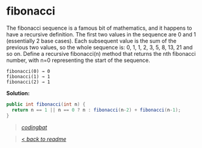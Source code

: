 # fibonacci

The fibonacci sequence is a famous bit of mathematics, and it happens to have a recursive definition. The first two values in the sequence are 0 and 1 (essentially 2 base cases). Each subsequent value is the sum of the previous two values, so the whole sequence is: 0, 1, 1, 2, 3, 5, 8, 13, 21 and so on. Define a recursive fibonacci(n) method that returns the nth fibonacci number, with n=0 representing the start of the sequence.

```
fibonacci(0) → 0
fibonacci(1) → 1
fibonacci(2) → 1
```

**Solution:**

```java
public int fibonacci(int n) {
  return n == 1 || n == 0 ? n : fibonacci(n-2) + fibonacci(n-1);
}
```

> _[codingbat](https://codingbat.com/prob/p120015)_

> [< _back to readme_](FINDREPLACEREADME)